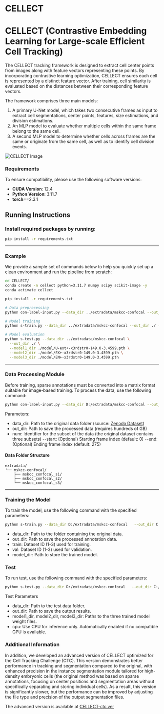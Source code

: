 # CELLECT
# CELLECT (Contrastive Embedding Learning for Large-scale Efficient Cell Tracking)
The CELLECT tracking framework is designed to extract cell center points from images along with feature vectors representing these points. By incorporating contrastive learning optimization, CELLECT ensures each cell is represented by a distinct feature vector. After training, cell similarity is evaluated based on the distances between their corresponding feature vectors.

The framework comprises three main models:
1. A primary U-Net model, which takes two consecutive frames as input to extract cell segmentations, center points, features, size estimations, and division estimations.
2. An MLP model to evaluate whether multiple cells within the same frame belong to the same cell.
3. A second MLP model to determine whether cells across frames are the same or originate from the same cell, as well as to identify cell division events.



![CELLECT Image](https://github.com/zzz333za/CELLECT-ctc.ver_2024.10/raw/main/CELLECT.png)

### Requirements

To ensure compatibility, please use the following software versions:
- **CUDA Version**: 12.4  
- **Python Version**: 3.11.7
- **torch**==2.3.1



## Running Instructions

### Install required packages by running:

```bash
pip install -r requirements.txt
```


---
### Example
We provide a sample set of commands below to help you quickly set up a clean environment and run the pipeline from scratch:
```bash
cd CELLECT/
conda create -n cellect python=3.11.7 numpy scipy scikit-image -y
conda activate cellect

pip install -r requirements.txt

# Data preprocessing
python con-label-input.py --data_dir ../extradata/mskcc-confocal --out_dir ./ --num 2

# Model training
python s-train.py --data_dir ../extradata/mskcc-confocal --out_dir ./ --train 2 --val 2 --model_dir ./model/

# Model evaluation
python s-test.py --data_dir ../extradata/mskcc-confocal \
  --out_dir ./ \
  --model1_dir ./model/U-ext+-x3rdstr0-149.0-3.4599.pth \
  --model2_dir ./model/EX+-x3rdstr0-149.0-3.4599.pth \
  --model3_dir ./model/EN+-x3rdstr0-149.0-3.4599.pth

```
---


### Data Processing Module

Before training, sparse annotations must be converted into a matrix format suitable for image-based training. To process the data, use the following command:
```bash
python con-label-input.py --data_dir D:/extradata/mskcc-confocal --out_dir C:/Users/try --num 2
```
Parameters:  
- data_dir: Path to the original data folder (source: [Zenodo Dataset](https://zenodo.org/record/6460303))  
- out_dir: Path to save the processed data (requires hundreds of GB)  
- num: Identifier for the subset of the data (the original dataset contains three subsets)
--start: (Optional) Starting frame index (default: 0)
--end: (Optional) Ending frame index (default: 275)
  
#### Data Folder Structure  

```plaintext
extradata/
└── mskcc-confocal/
    ├── mskcc_confocal_s1/
    ├── mskcc_confocal_s2/
    └── mskcc_confocal_s3/

```
---
### Training the Model

To train the model, use the following command with the specified parameters:
```bash
python s-train.py --data_dir D:/extradata/mskcc-confocal   --out_dir C:/Users/try --train 2 --val 2 --model_dir ./model/
```
- data_dir: Path to the folder containing the original data.  
- out_dir: Path to save the processed annotation data.  
- train: Dataset ID (1-3) used for training.  
- val: Dataset ID (1-3) used for validation.  
- model_dir: Path to store the trained model.  

### Test

To run test, use the following command with the specified parameters:
```bash
python s-test.py --data_dir D:/extradata/mskcc-confocal   --out_dir C:/Users/z/Desktop/try --model1_dir ./model/U-ext+-x3rdstr0-149.0-3.4599.pth  --model2_dir ./model/EX+-x3rdstr0-149.0-3.4599.pth --model3_dir ./model/EN+-x3rdstr0-149.0-3.4599.pth
```

Test Parameters    
- data_dir: Path to the test data folder.  
- out_dir: Path to save the output results.    
- model1_dir, model2_dir, model3_dir: Paths to the three trained model weight files.
- cpu: Use CPU for inference only. Automatically enabled if no compatible GPU is available.



### Additional Information

In addition, we developed an advanced version of CELLECT optimized for the Cell Tracking Challenge (CTC). This version demonstrates better performance in tracking and segmentation compared to the original, with enhanced precision in the instance segmentation module tailored for high-density embryonic cells (the original method was based on sparse annotations, focusing on center positions and segmentation areas without specifically separating and storing individual cells). As a result, this version is significantly slower, but the performance can be improved by adjusting the file type and precision of the output segmentation files.

The advanced version is available at [CELLECT-ctc.ver](https://github.com/zzz333za/CELLECT-ctc.ver)
